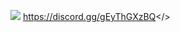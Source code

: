 ![](https://cdn.discordapp.com/attachments/1127744068693282877/1129894232912560219/MOTD-MORDHAU.png)
                                                                     <a id="Rejoins nous si tu est chill">https://discord.gg/gEyThGXzBQ</>
